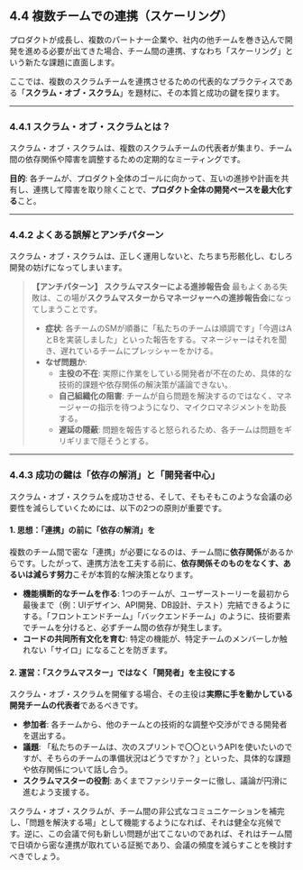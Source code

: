 ## 4.4 複数チームでの連携（スケーリング）

プロダクトが成長し、複数のパートナー企業や、社内の他チームを巻き込んで開発を進める必要が出てきた場合、チーム間の連携、すなわち「スケーリング」という新たな課題に直面します。

ここでは、複数のスクラムチームを連携させるための代表的なプラクティスである「**スクラム・オブ・スクラム**」を題材に、その本質と成功の鍵を探ります。

---

### 4.4.1 スクラム・オブ・スクラムとは？

スクラム・オブ・スクラムは、複数のスクラムチームの代表者が集まり、チーム間の依存関係や障害を調整するための定期的なミーティングです。

**目的**:
各チームが、プロダクト全体のゴールに向かって、互いの進捗や計画を共有し、連携して障害を取り除くことで、**プロダクト全体の開発ペースを最大化する**こと。

---

### 4.4.2 よくある誤解とアンチパターン

スクラム・オブ・スクラムは、正しく運用しないと、たちまち形骸化し、むしろ開発の妨げになってしまいます。

> **【アンチパターン】 スクラムマスターによる進捗報告会**
> 最もよくある失敗は、この場が**スクラムマスターからマネージャーへの進捗報告会**になってしまうことです。
>
> *   **症状**: 各チームのSMが順番に「私たちのチームは順調です」「今週はAとBを実装しました」といった報告をする。マネージャーはそれを聞き、遅れているチームにプレッシャーをかける。
> *   **なぜ問題か**:
>     *   **主役の不在**: 実際に作業をしている開発者が不在のため、具体的な技術的課題や依存関係の解決策が議論できない。
>     *   **自己組織化の阻害**: チームが自ら問題を解決するのではなく、マネージャーの指示を待つようになり、マイクロマネジメントを助長する。
>     *   **遅延の隠蔽**: 問題を報告すると怒られるため、各チームは問題をギリギリまで隠そうとする。

---

### 4.4.3 成功の鍵は「依存の解消」と「開発者中心」

スクラム・オブ・スクラムを成功させる、そして、そもそもこのような会議の必要性を減らしていくためには、以下の2つの原則が重要です。

#### 1. 思想：「連携」の前に「依存の解消」を

複数のチーム間で密な「連携」が必要になるのは、チーム間に**依存関係**があるからです。したがって、連携方法を工夫する前に、**依存関係そのものをなくす、あるいは減らす努力**こそが本質的な解決策となります。

*   **機能横断的なチームを作る**: 1つのチームが、ユーザーストーリーを最初から最後まで（例：UIデザイン、API開発、DB設計、テスト）完結できるようにする。「フロントエンドチーム」「バックエンドチーム」のように、技術要素でチームを分けると、必ずチーム間の依存が発生します。
*   **コードの共同所有文化を育む**: 特定の機能が、特定チームのメンバーしか触れない「サイロ」になることを防ぎます。

#### 2. 運営：「スクラムマスター」ではなく「開発者」を主役にする

スクラム・オブ・スクラムを開催する場合、その主役は**実際に手を動かしている開発チームの代表者**であるべきです。

*   **参加者**: 各チームから、他のチームとの技術的な調整や交渉ができる開発者を選出する。
*   **議題**: 「私たちのチームは、次のスプリントで〇〇というAPIを使いたいのですが、そちらのチームの準備状況はどうですか？」といった、具体的な課題や依存関係について話し合う。
*   **スクラムマスターの役割**: あくまでファシリテーターに徹し、議論が円滑に進むよう支援する。

スクラム・オブ・スクラムが、チーム間の非公式なコミュニケーションを補完し、「問題を解決する場」として機能するようになれば、それは健全な兆候です。逆に、この会議で何も新しい問題が出てこないのであれば、それはチーム間で日頃から密な連携が取れている証拠であり、会議の頻度を減らすことを検討すべきでしょう。 
